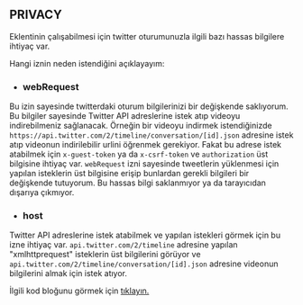 ## PRIVACY

Eklentinin çalışabilmesi için twitter oturumunuzla ilgili bazı hassas bilgilere ihtiyaç var.

Hangi iznin neden istendiğini açıklayayım:

 - ### webRequest

Bu izin sayesinde twitterdaki oturum bilgilerinizi bir değişkende saklıyorum. Bu bilgiler sayesinde Twitter API adreslerine istek atıp videoyu indirebilmeniz sağlanacak. Örneğin bir videoyu indirmek istendiğinizde ``https://api.twitter.com/2/timeline/conversation/[id].json`` adresine istek atıp videonun indirilebilir urlini öğrenmek gerekiyor. Fakat bu adrese istek atabilmek için ``x-guest-token`` ya da ``x-csrf-token`` ve ``authorization`` üst bilgisine ihtiyaç var. ``webRequest`` izni sayesinde tweetlerin yüklenmesi için yapılan isteklerin üst bilgisine erişip bunlardan gerekli bilgileri bir değişkende tutuyorum. Bu hassas bilgi saklanmıyor ya da tarayıcıdan dışarıya çıkmıyor.

 - ### host

Twitter API adreslerine istek atabilmek ve yapılan istekleri görmek için bu izne ihtiyaç var. ``api.twitter.com/2/timeline`` adresine yapılan "xmlhttprequest" isteklerin üst bilgilerini görüyor ve ``api.twitter.com/2/timeline/conversation/[id].json`` adresine videonun bilgilerini almak için istek atıyor.

İlgili kod bloğunu görmek için [tıklayın.](https://github.com/mstfsnc/twitter-video-downloader/blob/master/src/background/api.js#L4-L23)

